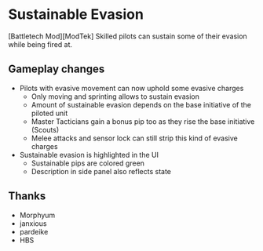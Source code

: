# Sustainable Evasion

[Battletech Mod][ModTek] Skilled pilots can sustain some of their evasion while being fired at.

## Gameplay changes
* Pilots with evasive movement can now uphold some evasive charges
  * Only moving and sprinting allows to sustain evasion
  * Amount of sustainable evasion depends on the base initiative of the piloted unit
  * Master Tacticians gain a bonus pip too as they rise the base initiative (Scouts)
  * Melee attacks and sensor lock can still strip this kind of evasive charges
* Sustainable evasion is highlighted in the UI
  * Sustainable pips are colored green
  * Description in side panel also reflects state

## Thanks
* Morphyum
* janxious
* pardeike
* HBS